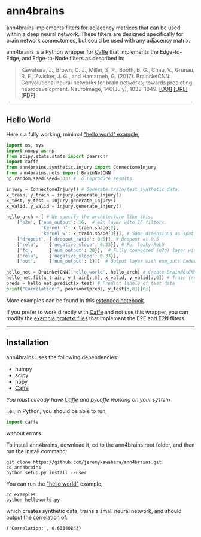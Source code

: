 # ann4brains

ann4brains implements filters for adjacency matrices that can be used within a deep neural network. These filters are designed specifically for brain network connectomes, but could be used with any adjacency matrix. 

ann4brains is a Python wrapper for [Caffe](https://github.com/BVLC/caffe) that implements the Edge-to-Edge, and Edge-to-Node filters as described in:

> Kawahara, J., Brown, C. J., Miller, S. P., Booth, B. G., Chau, V., Grunau, R. E., Zwicker, J. G., and Hamarneh, G. (2017). BrainNetCNN: Convolutional neural networks for brain networks; towards predicting neurodevelopment. NeuroImage, 146(July), 1038–1049. [[DOI]](https://doi.org/10.1016/j.neuroimage.2016.09.046) [[URL]](http://brainnetcnn.cs.sfu.ca/) [[PDF]](http://www.cs.sfu.ca/~hamarneh/ecopy/neuroimage2016.pdf)

------------------

## Hello World

Here's a fully working, minimal ["hello world" example](https://github.com/jeremykawahara/ann4brains/blob/master/examples/helloworld.py),

```python
import os, sys
import numpy as np
from scipy.stats.stats import pearsonr
import caffe
from ann4brains.synthetic.injury import ConnectomeInjury
from ann4brains.nets import BrainNetCNN
np.random.seed(seed=333) # To reproduce results.

injury = ConnectomeInjury() # Generate train/test synthetic data.
x_train, y_train = injury.generate_injury()
x_test, y_test = injury.generate_injury()
x_valid, y_valid = injury.generate_injury()

hello_arch = [ # We specify the architecture like this.
    ['e2n', {'num_output': 16,  # e2n layer with 16 filters.
             'kernel_h': x_train.shape[2], 
             'kernel_w': x_train.shape[3]}], # Same dimensions as spatial inputs.
    ['dropout', {'dropout_ratio': 0.5}], # Dropout at 0.5
    ['relu',    {'negative_slope': 0.33}], # For leaky-ReLU
    ['fc',      {'num_output': 30}],  # Fully connected (n2g) layer with 30 filters.
    ['relu',    {'negative_slope': 0.33}],
    ['out',     {'num_output': 1}]]  # Output layer with num_outs nodes as outputs.

hello_net = BrainNetCNN('hello_world', hello_arch) # Create BrainNetCNN model
hello_net.fit(x_train, y_train[:,0], x_valid, y_valid[:,0]) # Train (regress only on class 0)
preds = hello_net.predict(x_test) # Predict labels of test data
print("Correlation:", pearsonr(preds, y_test[:,0])[0])
```

More examples can be found in this [extended notebook](https://github.com/jeremykawahara/ann4brains/blob/master/examples/brainnetcnn.ipynb).

If you prefer to work directly with [Caffe](https://github.com/BVLC/caffe) and not use this wrapper, you can modify the [example prototxt files](https://github.com/jeremykawahara/ann4brains/tree/master/examples/proto) that implement the E2E and E2N filters.

------------------

## Installation

ann4brains uses the following dependencies:

- numpy
- scipy
- h5py
- [Caffe](https://github.com/BVLC/caffe)

*You must already have [Caffe](https://github.com/BVLC/caffe) and pycaffe working on your system*

i.e., in Python, you should be able to run,
```python
import caffe
```
without errors.

To install ann4brains, download it, cd to the ann4brains root folder, and then run the install command:
```
git clone https://github.com/jeremykawahara/ann4brains.git
cd ann4brains
python setup.py install --user
```

You can run the ["hello world"](https://github.com/jeremykawahara/ann4brains/blob/master/examples/helloworld.py) example,
```
cd examples
python helloworld.py
```

which creates synthetic data, trains a small neural network, and should output the correlation of:
```
('Correlation:', 0.63340843)
```

